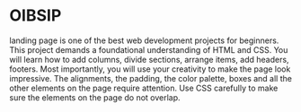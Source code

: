 # OIBSIP
landing page is one of the best web development projects for beginners. 
This project demands a foundational understanding of HTML and CSS.
You will learn how to add columns, divide sections, arrange items, add headers, footers.
Most importantly, you will use your creativity to make the page look impressive.
The alignments, the padding, the color palette, boxes and all the other elements on the page require attention. 
Use CSS carefully to make sure the elements on the page do not overlap.
